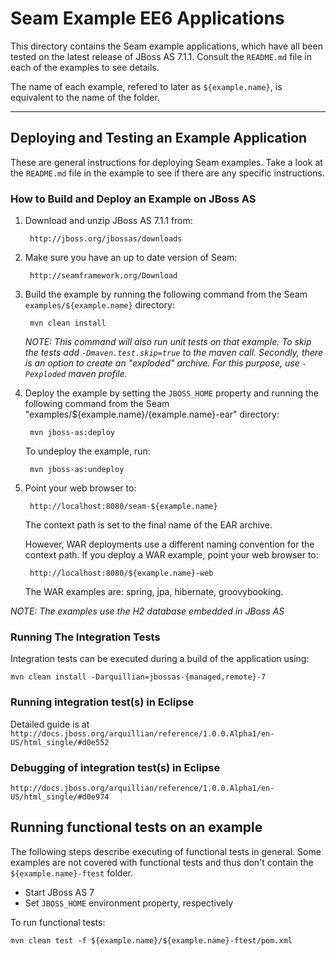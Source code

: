 Seam Example EE6 Applications
=============================
This directory contains the Seam example applications, which have all been
tested on the latest release of JBoss AS 7.1.1. Consult the `README.md` file in each of 
the examples to see details.

The name of each example, refered to later as `${example.name}`, is equivalent to the name of the folder.

----------------------------------------------------------------------

## Deploying and Testing an Example Application

These are general instructions for deploying Seam examples. Take a look at the 
`README.md` file in the example to see if there are any specific instructions.

### How to Build and Deploy an Example on JBoss AS

1. Download and unzip JBoss AS 7.1.1 from:
   
        http://jboss.org/jbossas/downloads

2. Make sure you have an up to date version of Seam: 

        http://seamframework.org/Download

3. Build the example by running the following command from the Seam `examples/${example.name}` directory:
   
        mvn clean install   

   _NOTE: This command will also run unit tests on that example. To skip the tests add `-Dmaven.test.skip=true` to the maven call. Secondly, there is an option to create an "exploded" archive. For this purpose, use `-Pexploded` maven profile._

4. Deploy the example by setting the `JBOSS_HOME` property and running the 
   following command from the Seam "examples/${example.name}/{example.name}-ear" directory:

        mvn jboss-as:deploy
    
   To undeploy the example, run:

        mvn jboss-as:undeploy

5. Point your web browser to:

        http://localhost:8080/seam-${example.name}

   The context path is set to the final name of the EAR archive.

   However, WAR deployments use a different naming convention for the context
   path. If you deploy a WAR example, point your web browser to:

        http://localhost:8080/${example.name}-web

   The WAR examples are:
   spring, jpa, hibernate, groovybooking.

_NOTE: The examples use the H2 database embedded in JBoss AS_

   
### Running The Integration Tests

Integration tests can be executed during a build of the application using:

    mvn clean install -Darquillian=jbossas-{managed,remote}-7


### Running integration test(s) in Eclipse

Detailed guide is at `http://docs.jboss.org/arquillian/reference/1.0.0.Alpha1/en-US/html_single/#d0e552`


### Debugging of integration test(s) in Eclipse

`http://docs.jboss.org/arquillian/reference/1.0.0.Alpha1/en-US/html_single/#d0e974`


## Running functional tests on an example

The following steps describe executing of functional tests in general. Some examples are not covered with functional tests and thus don't contain the `${example.name}-ftest` folder.

* Start JBoss AS 7
* Set `JBOSS_HOME` environment property, respectively

To run functional tests:

    mvn clean test -f ${example.name}/${example.name}-ftest/pom.xml